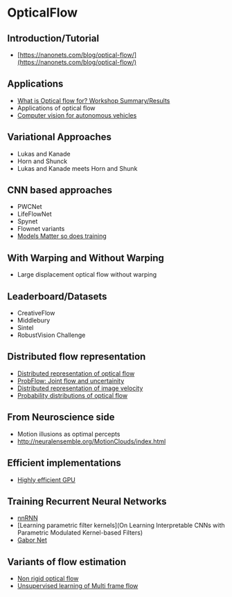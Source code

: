 # OpticalFlow

## Introduction/Tutorial 
- [https://nanonets.com/blog/optical-flow/](https://nanonets.com/blog/optical-flow/)

## Applications
 - [What is Optical flow for? Workshop Summary/Results](https://openaccess.thecvf.com/content_ECCVW_2018/papers/11134/Guney_What_Is_Optical_Flow_for_Workshop_Results_and_Summary_ECCVW_2018_paper.pdf)
 - Applications of optical flow 
 - [Computer vision for autonomous vehicles](https://www.nowpublishers.com/article/Details/CGV-079)
 
## Variational Approaches 
 - Lukas and Kanade
 - Horn and Shunck
 - Lukas and Kanade meets Horn and Shunk

## CNN based approaches
 - PWCNet
 - LifeFlowNet
 - Spynet
 - Flownet variants
 - [Models Matter so does training](https://arxiv.org/abs/1809.05571)
 
## With Warping and Without Warping
- Large displacement optical flow without warping 

 
## Leaderboard/Datasets
- CreativeFlow
- Middlebury
- Sintel
- RobustVision Challenge

## Distributed flow representation
-  [Distributed representation of optical flow](ftp://nozdr.ru/biblio/kolxoz/B/Rao,%20Olshausen,%20Lewicki.%20(eds.)%20Probabilistic%20models%20of%20the%20brain..%20Perception%20and%20neural%20function%20(MIT,%202002)(ISBN%200262182246)(335s)_B_.pdf#page=88)
- [ProbFlow: Joint flow and uncertainity](https://arxiv.org/abs/1809.05571)
- [Distributed representation of image velocity](https://pdfs.semanticscholar.org/6fa3/160f82c5a41f9f1441d2b8b6247130fafe39.pdf)
- [Probability distributions of optical flow](http://persci.mit.edu/pub_pdfs/simoncelli_prob.pdf)

## From Neuroscience side
- Motion illusions as optimal percepts
- http://neuralensemble.org/MotionClouds/index.html

## Efficient implementations
- [Highly efficient GPU](https://link.springer.com/chapter/10.1007/978-3-642-35740-4_29)

## Training Recurrent Neural Networks
- [nnRNN](https://papers.nips.cc/paper/9513-non-normal-recurrent-neural-network-nnrnn-learning-long-time-dependencies-while-improving-expressivity-with-transient-dynamics.pdf)
- [Learning parametric filter kernels](On Learning Interpretable CNNs with Parametric Modulated Kernel-based Filters)
- [Gabor Net](https://arxiv.org/abs/1904.13204)

## Variants of flow estimation
- [Non rigid optical flow](https://arxiv.org/pdf/1603.08120.pdf)
- [Unsupervised learning of Multi frame flow](https://arxiv.org/pdf/1603.08120.pdf)


